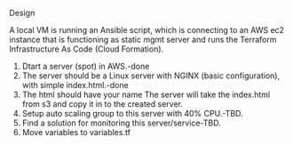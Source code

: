 Design

A local VM is running an Ansible script, which is connecting to an AWS ec2 instance that is functioning as static mgmt server and runs the Terraform Infrastructure As Code (Cloud Formation).

1. Dtart a server (spot) in AWS.-done
2. The server should be a Linux server with NGINX (basic configuration), with simple index.html.-done
3. The html should have your name The server will take the index.html from s3 and copy it in to the created server.
4. Setup auto scaling group to this server with 40% CPU.-TBD.
5. Find a solution for monitoring this server/service-TBD.
6. Move variables to variables.tf